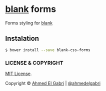 # [blank](https://github.com/ahmedelgabri/blank) forms

Forms styling for [blank](https://github.com/ahmedelgabri/blank)

## Instalation

```sh
$ bower install --save blank-css-forms
```


### LICENSE & COPYRIGHT
[MIT License](http://opensource.org/licenses/MIT).

Copyright © [Ahmed El Gabri](http://gabri.me) | [@ahmedelgabri](http://twitter.com/ahmedelgabri)
